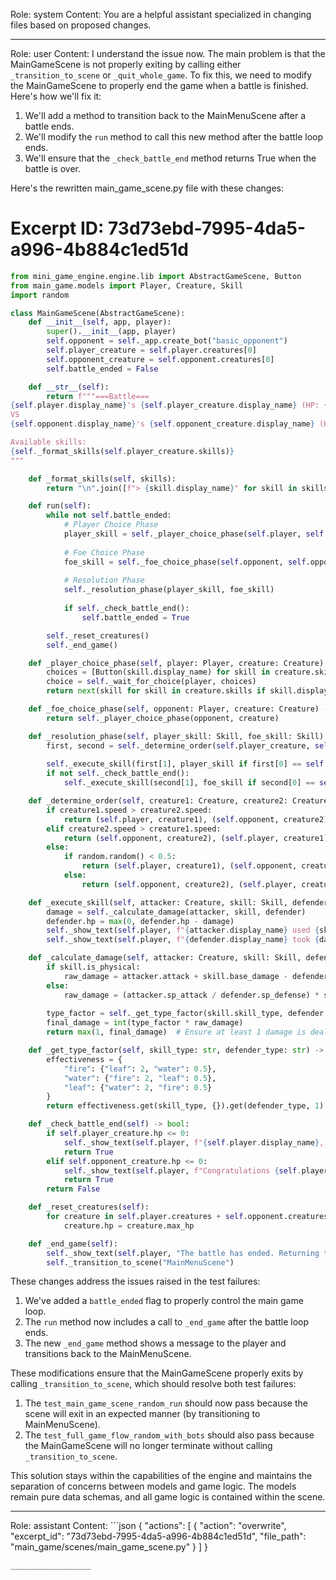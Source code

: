 Role: system
Content: You are a helpful assistant specialized in changing files based on proposed changes.
__________________
Role: user
Content: I understand the issue now. The main problem is that the MainGameScene is not properly exiting by calling either `_transition_to_scene` or `_quit_whole_game`. To fix this, we need to modify the MainGameScene to properly end the game when a battle is finished. Here's how we'll fix it:

1. We'll add a method to transition back to the MainMenuScene after a battle ends.
2. We'll modify the `run` method to call this new method after the battle loop ends.
3. We'll ensure that the `_check_battle_end` method returns True when the battle is over.

Here's the rewritten main_game_scene.py file with these changes:

# Excerpt ID: 73d73ebd-7995-4da5-a996-4b884c1ed51d
```python main_game/scenes/main_game_scene.py
from mini_game_engine.engine.lib import AbstractGameScene, Button
from main_game.models import Player, Creature, Skill
import random

class MainGameScene(AbstractGameScene):
    def __init__(self, app, player):
        super().__init__(app, player)
        self.opponent = self._app.create_bot("basic_opponent")
        self.player_creature = self.player.creatures[0]
        self.opponent_creature = self.opponent.creatures[0]
        self.battle_ended = False

    def __str__(self):
        return f"""===Battle===
{self.player.display_name}'s {self.player_creature.display_name} (HP: {self.player_creature.hp}/{self.player_creature.max_hp})
VS
{self.opponent.display_name}'s {self.opponent_creature.display_name} (HP: {self.opponent_creature.hp}/{self.opponent_creature.max_hp})

Available skills:
{self._format_skills(self.player_creature.skills)}
"""

    def _format_skills(self, skills):
        return "\n".join([f"> {skill.display_name}" for skill in skills])

    def run(self):
        while not self.battle_ended:
            # Player Choice Phase
            player_skill = self._player_choice_phase(self.player, self.player_creature)
            
            # Foe Choice Phase
            foe_skill = self._foe_choice_phase(self.opponent, self.opponent_creature)
            
            # Resolution Phase
            self._resolution_phase(player_skill, foe_skill)
            
            if self._check_battle_end():
                self.battle_ended = True

        self._reset_creatures()
        self._end_game()

    def _player_choice_phase(self, player: Player, creature: Creature) -> Skill:
        choices = [Button(skill.display_name) for skill in creature.skills]
        choice = self._wait_for_choice(player, choices)
        return next(skill for skill in creature.skills if skill.display_name == choice.display_name)

    def _foe_choice_phase(self, opponent: Player, creature: Creature) -> Skill:
        return self._player_choice_phase(opponent, creature)

    def _resolution_phase(self, player_skill: Skill, foe_skill: Skill):
        first, second = self._determine_order(self.player_creature, self.opponent_creature)
        
        self._execute_skill(first[1], player_skill if first[0] == self.player else foe_skill, second[1])
        if not self._check_battle_end():
            self._execute_skill(second[1], foe_skill if second[0] == self.opponent else player_skill, first[1])

    def _determine_order(self, creature1: Creature, creature2: Creature):
        if creature1.speed > creature2.speed:
            return (self.player, creature1), (self.opponent, creature2)
        elif creature2.speed > creature1.speed:
            return (self.opponent, creature2), (self.player, creature1)
        else:
            if random.random() < 0.5:
                return (self.player, creature1), (self.opponent, creature2)
            else:
                return (self.opponent, creature2), (self.player, creature1)

    def _execute_skill(self, attacker: Creature, skill: Skill, defender: Creature):
        damage = self._calculate_damage(attacker, skill, defender)
        defender.hp = max(0, defender.hp - damage)
        self._show_text(self.player, f"{attacker.display_name} used {skill.display_name}!")
        self._show_text(self.player, f"{defender.display_name} took {damage} damage!")

    def _calculate_damage(self, attacker: Creature, skill: Skill, defender: Creature) -> int:
        if skill.is_physical:
            raw_damage = attacker.attack + skill.base_damage - defender.defense
        else:
            raw_damage = (attacker.sp_attack / defender.sp_defense) * skill.base_damage
        
        type_factor = self._get_type_factor(skill.skill_type, defender.creature_type)
        final_damage = int(type_factor * raw_damage)
        return max(1, final_damage)  # Ensure at least 1 damage is dealt

    def _get_type_factor(self, skill_type: str, defender_type: str) -> float:
        effectiveness = {
            "fire": {"leaf": 2, "water": 0.5},
            "water": {"fire": 2, "leaf": 0.5},
            "leaf": {"water": 2, "fire": 0.5}
        }
        return effectiveness.get(skill_type, {}).get(defender_type, 1)

    def _check_battle_end(self) -> bool:
        if self.player_creature.hp <= 0:
            self._show_text(self.player, f"{self.player.display_name}, you have lost the battle!")
            return True
        elif self.opponent_creature.hp <= 0:
            self._show_text(self.player, f"Congratulations {self.player.display_name}, you have won the battle!")
            return True
        return False

    def _reset_creatures(self):
        for creature in self.player.creatures + self.opponent.creatures:
            creature.hp = creature.max_hp

    def _end_game(self):
        self._show_text(self.player, "The battle has ended. Returning to the main menu.")
        self._transition_to_scene("MainMenuScene")
```

These changes address the issues raised in the test failures:

1. We've added a `battle_ended` flag to properly control the main game loop.
2. The `run` method now includes a call to `_end_game` after the battle loop ends.
3. The new `_end_game` method shows a message to the player and transitions back to the MainMenuScene.

These modifications ensure that the MainGameScene properly exits by calling `_transition_to_scene`, which should resolve both test failures:

1. The `test_main_game_scene_random_run` should now pass because the scene will exit in an expected manner (by transitioning to MainMenuScene).
2. The `test_full_game_flow_random_with_bots` should also pass because the MainGameScene will no longer terminate without calling `_transition_to_scene`.

This solution stays within the capabilities of the engine and maintains the separation of concerns between models and game logic. The models remain pure data schemas, and all game logic is contained within the scene.
__________________
Role: assistant
Content: ```json
{
  "actions": [
    {
      "action": "overwrite",
      "excerpt_id": "73d73ebd-7995-4da5-a996-4b884c1ed51d",
      "file_path": "main_game/scenes/main_game_scene.py"
    }
  ]
}
```
__________________
